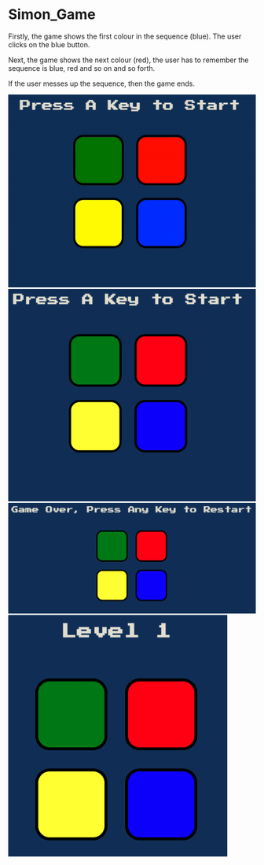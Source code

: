 # Simon_Game

Firstly, the game shows the first colour in the sequence (blue). The user clicks on the blue button.

Next, the game shows the next colour (red), the user has to remember the sequence is blue, red and so on and so forth.

If the user messes up the sequence, then the game ends.

![My Image](./ezgif.com-gif-maker.gif)
![My Image](./Capture%20d%E2%80%99%C3%A9cran%202022-09-02%20%C3%A0%2011.05.57.png)
![My Image](./Capture%20d%E2%80%99%C3%A9cran%202022-09-02%20%C3%A0%2011.06.55.png)
![My Image](./Capture%20d%E2%80%99%C3%A9cran%202022-09-02%20%C3%A0%2011.06.27.png)
